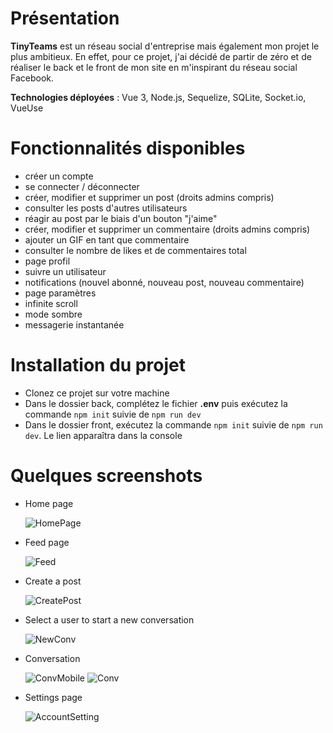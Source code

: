 # [](https://github.com/soonbtf/TinyTeams/edit/main/README.md#présentation)Présentation

**TinyTeams** est un réseau social d'entreprise mais également mon projet le plus ambitieux. En effet, pour ce projet, j'ai décidé de partir de zéro et de réaliser le back et le front de mon site en m'inspirant du réseau social Facebook.

**Technologies déployées** : Vue 3, Node.js, Sequelize, SQLite, Socket.io, VueUse

# Fonctionnalités disponibles

- créer un compte
- se connecter / déconnecter
- créer, modifier et supprimer un post (droits admins compris)
- consulter les posts d'autres utilisateurs
- réagir au post par le biais d'un bouton "j'aime"
- créer, modifier et supprimer un commentaire (droits admins compris)
- ajouter un GIF en tant que commentaire
- consulter le nombre de likes et de commentaires total
- page profil
- suivre un utilisateur
- notifications (nouvel abonné, nouveau post, nouveau commentaire)
- page paramètres
- infinite scroll
- mode sombre
- messagerie instantanée

# Installation du projet

- Clonez ce projet sur votre machine
- Dans le dossier back, complétez le fichier **.env** puis exécutez la commande `npm init` suivie de `npm run dev`
- Dans le dossier front, exécutez la commande `npm init` suivie de `npm run dev`. Le lien apparaîtra dans la console

# Quelques screenshots

- Home page

  ![HomePage](https://user-images.githubusercontent.com/91732412/236831459-52671d8e-ac66-413b-bd7a-b3b5fdbcc37a.png)


- Feed page

  ![Feed](https://user-images.githubusercontent.com/91732412/236832744-10f56bb0-22a0-4667-8893-cafff6c71076.png)


- Create a post

  ![CreatePost](https://user-images.githubusercontent.com/91732412/236831613-30d4aac8-7048-4bb7-957b-62730af76f8f.png)


- Select a user to start a new conversation

  ![NewConv](https://user-images.githubusercontent.com/91732412/236831792-aaa489c4-409b-4abd-9d62-b7e6ac32cc32.png)


- Conversation

  ![ConvMobile](https://user-images.githubusercontent.com/91732412/236831876-be8d5e33-cfc7-43b6-b5c7-09791c74ab13.png)
  ![Conv](https://user-images.githubusercontent.com/91732412/236833190-be778f5d-716a-4a47-8756-8eb2b09ce5f6.png)


- Settings page

  ![AccountSetting](https://user-images.githubusercontent.com/91732412/236833338-5844cf69-4b3e-422b-a6b1-769de2917d42.png)

